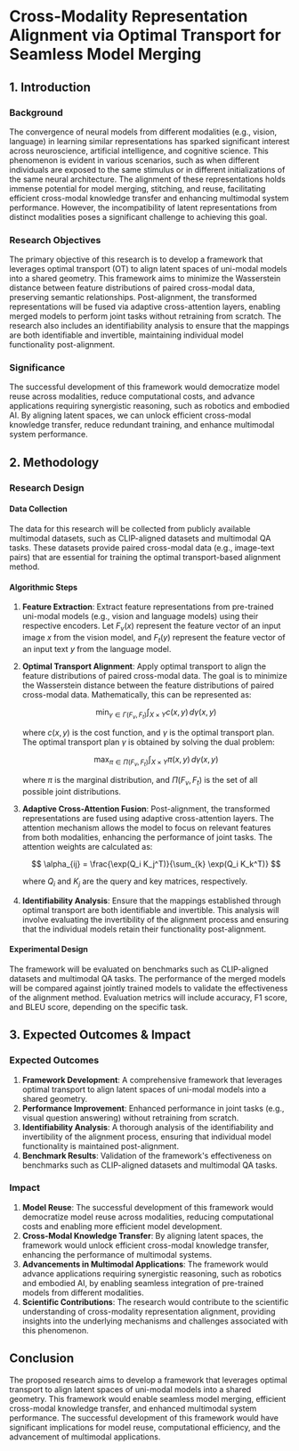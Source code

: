 # Cross-Modality Representation Alignment via Optimal Transport for Seamless Model Merging

## 1. Introduction

### Background

The convergence of neural models from different modalities (e.g., vision, language) in learning similar representations has sparked significant interest across neuroscience, artificial intelligence, and cognitive science. This phenomenon is evident in various scenarios, such as when different individuals are exposed to the same stimulus or in different initializations of the same neural architecture. The alignment of these representations holds immense potential for model merging, stitching, and reuse, facilitating efficient cross-modal knowledge transfer and enhancing multimodal system performance. However, the incompatibility of latent representations from distinct modalities poses a significant challenge to achieving this goal.

### Research Objectives

The primary objective of this research is to develop a framework that leverages optimal transport (OT) to align latent spaces of uni-modal models into a shared geometry. This framework aims to minimize the Wasserstein distance between feature distributions of paired cross-modal data, preserving semantic relationships. Post-alignment, the transformed representations will be fused via adaptive cross-attention layers, enabling merged models to perform joint tasks without retraining from scratch. The research also includes an identifiability analysis to ensure that the mappings are both identifiable and invertible, maintaining individual model functionality post-alignment.

### Significance

The successful development of this framework would democratize model reuse across modalities, reduce computational costs, and advance applications requiring synergistic reasoning, such as robotics and embodied AI. By aligning latent spaces, we can unlock efficient cross-modal knowledge transfer, reduce redundant training, and enhance multimodal system performance.

## 2. Methodology

### Research Design

#### Data Collection

The data for this research will be collected from publicly available multimodal datasets, such as CLIP-aligned datasets and multimodal QA tasks. These datasets provide paired cross-modal data (e.g., image-text pairs) that are essential for training the optimal transport-based alignment method.

#### Algorithmic Steps

1. **Feature Extraction**: Extract feature representations from pre-trained uni-modal models (e.g., vision and language models) using their respective encoders. Let $F_v(x)$ represent the feature vector of an input image $x$ from the vision model, and $F_t(y)$ represent the feature vector of an input text $y$ from the language model.

2. **Optimal Transport Alignment**: Apply optimal transport to align the feature distributions of paired cross-modal data. The goal is to minimize the Wasserstein distance between the feature distributions of paired cross-modal data. Mathematically, this can be represented as:

   $$
   \min_{\gamma \in \Gamma(F_v, F_t)} \int_{X \times Y} c(x, y) \, d\gamma(x, y)
   $$

   where $c(x, y)$ is the cost function, and $\gamma$ is the optimal transport plan. The optimal transport plan $\gamma$ is obtained by solving the dual problem:

   $$
   \max_{\pi \in \Pi(F_v, F_t)} \int_{X \times Y} \pi(x, y) \, d\gamma(x, y)
   $$

   where $\pi$ is the marginal distribution, and $\Pi(F_v, F_t)$ is the set of all possible joint distributions.

3. **Adaptive Cross-Attention Fusion**: Post-alignment, the transformed representations are fused using adaptive cross-attention layers. The attention mechanism allows the model to focus on relevant features from both modalities, enhancing the performance of joint tasks. The attention weights are calculated as:

   $$
   \alpha_{ij} = \frac{\exp(Q_i K_j^T)}{\sum_{k} \exp(Q_i K_k^T)}
   $$

   where $Q_i$ and $K_j$ are the query and key matrices, respectively.

4. **Identifiability Analysis**: Ensure that the mappings established through optimal transport are both identifiable and invertible. This analysis will involve evaluating the invertibility of the alignment process and ensuring that the individual models retain their functionality post-alignment.

#### Experimental Design

The framework will be evaluated on benchmarks such as CLIP-aligned datasets and multimodal QA tasks. The performance of the merged models will be compared against jointly trained models to validate the effectiveness of the alignment method. Evaluation metrics will include accuracy, F1 score, and BLEU score, depending on the specific task.

## 3. Expected Outcomes & Impact

### Expected Outcomes

1. **Framework Development**: A comprehensive framework that leverages optimal transport to align latent spaces of uni-modal models into a shared geometry.
2. **Performance Improvement**: Enhanced performance in joint tasks (e.g., visual question answering) without retraining from scratch.
3. **Identifiability Analysis**: A thorough analysis of the identifiability and invertibility of the alignment process, ensuring that individual model functionality is maintained post-alignment.
4. **Benchmark Results**: Validation of the framework's effectiveness on benchmarks such as CLIP-aligned datasets and multimodal QA tasks.

### Impact

1. **Model Reuse**: The successful development of this framework would democratize model reuse across modalities, reducing computational costs and enabling more efficient model development.
2. **Cross-Modal Knowledge Transfer**: By aligning latent spaces, the framework would unlock efficient cross-modal knowledge transfer, enhancing the performance of multimodal systems.
3. **Advancements in Multimodal Applications**: The framework would advance applications requiring synergistic reasoning, such as robotics and embodied AI, by enabling seamless integration of pre-trained models from different modalities.
4. **Scientific Contributions**: The research would contribute to the scientific understanding of cross-modality representation alignment, providing insights into the underlying mechanisms and challenges associated with this phenomenon.

## Conclusion

The proposed research aims to develop a framework that leverages optimal transport to align latent spaces of uni-modal models into a shared geometry. This framework would enable seamless model merging, efficient cross-modal knowledge transfer, and enhanced multimodal system performance. The successful development of this framework would have significant implications for model reuse, computational efficiency, and the advancement of multimodal applications.